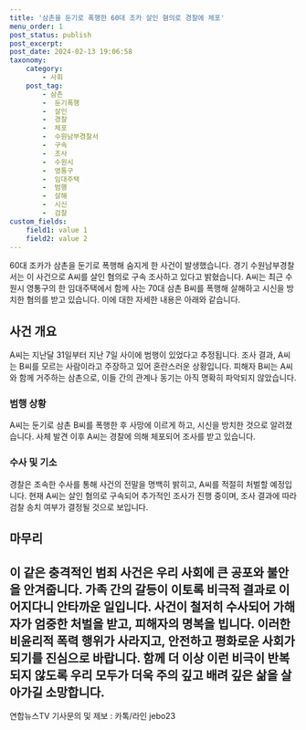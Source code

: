 ```yaml
---
title: '삼촌을 둔기로 폭행한 60대 조카 살인 혐의로 경찰에 체포'
menu_order: 1
post_status: publish
post_excerpt: 
post_date: 2024-02-13 19:06:58
taxonomy:
    category:
        - 사회
    post_tag:
        - 삼촌
        -  둔기폭행
        -  살인
        -  경찰
        -  체포
        -  수원남부경찰서
        -  구속
        -  조사
        -  수원시
        -  영통구
        -  임대주택
        -  범행
        -  살해
        -  시신
        -  검찰
custom_fields:
    field1: value 1
    field2: value 2
---
```


60대 조카가 삼촌을 둔기로 폭행해 숨지게 한 사건이 발생했습니다. 경기 수원남부경찰서는 이 사건으로 A씨를 살인 혐의로 구속 조사하고 있다고 밝혔습니다. A씨는 최근 수원시 영통구의 한 임대주택에서 함께 사는 70대 삼촌 B씨를 폭행해 살해하고 시신을 방치한 혐의를 받고 있습니다. 이에 대한 자세한 내용은 아래와 같습니다.
## 사건 개요
A씨는 지난달 31일부터 지난 7일 사이에 범행이 있었다고 추정됩니다. 조사 결과, A씨는 B씨를 모르는 사람이라고 주장하고 있어 혼란스러운 상황입니다. 피해자 B씨는 A씨와 함께 거주하는 삼촌으로, 이들 간의 관계나 동기는 아직 명확히 파악되지 않았습니다.
### 범행 상황
A씨는 둔기로 삼촌 B씨를 폭행한 후 사망에 이르게 하고, 시신을 방치한 것으로 알려졌습니다. 사체 발견 이후 A씨는 경찰에 의해 체포되어 조사를 받고 있습니다. 
### 수사 및 기소
경찰은 조속한 수사를 통해 사건의 전말을 명백히 밝히고, A씨를 적절히 처벌할 예정입니다. 현재 A씨는 살인 혐의로 구속되어 추가적인 조사가 진행 중이며, 조사 결과에 따라 검찰 송치 여부가 결정될 것으로 보입니다.
## 마무리
이 같은 충격적인 범죄 사건은 우리 사회에 큰 공포와 불안을 안겨줍니다. 가족 간의 갈등이 이토록 비극적 결과로 이어지다니 안타까운 일입니다. 사건이 철저히 수사되어 가해자가 엄중한 처벌을 받고, 피해자의 명복을 빕니다. 이러한 비윤리적 폭력 행위가 사라지고, 안전하고 평화로운 사회가 되기를 진심으로 바랍니다. 함께 더 이상 이런 비극이 반복되지 않도록 우리 모두가 더욱 주의 깊고 배려 깊은 삶을 살아가길 소망합니다.
---
연합뉴스TV 기사문의 및 제보 : 카톡/라인 jebo23

